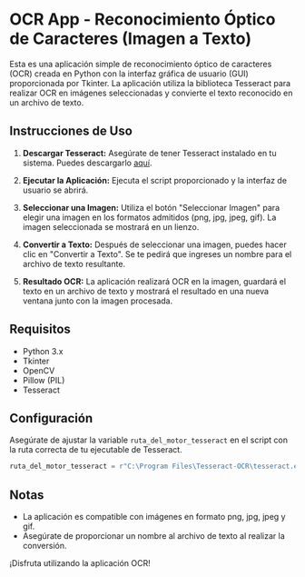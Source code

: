 # OCR App - Reconocimiento Óptico de Caracteres (Imagen a Texto)
Esta es una aplicación simple de reconocimiento óptico de caracteres (OCR) creada en Python con la interfaz gráfica de usuario (GUI) proporcionada por Tkinter. La aplicación utiliza la biblioteca Tesseract para realizar OCR en imágenes seleccionadas y convierte el texto reconocido en un archivo de texto.

## Instrucciones de Uso

1. **Descargar Tesseract:**
   Asegúrate de tener Tesseract instalado en tu sistema. Puedes descargarlo [aquí](https://digi.bib.uni-mannheim.de/tesseract/tesseract-ocr-w64-setup-5.3.3.20231005.exe).

2. **Ejecutar la Aplicación:**
   Ejecuta el script proporcionado y la interfaz de usuario se abrirá.

3. **Seleccionar una Imagen:**
   Utiliza el botón "Seleccionar Imagen" para elegir una imagen en los formatos admitidos (png, jpg, jpeg, gif). La imagen seleccionada se mostrará en un lienzo.

4. **Convertir a Texto:**
   Después de seleccionar una imagen, puedes hacer clic en "Convertir a Texto". Se te pedirá que ingreses un nombre para el archivo de texto resultante.

5. **Resultado OCR:**
   La aplicación realizará OCR en la imagen, guardará el texto en un archivo de texto y mostrará el resultado en una nueva ventana junto con la imagen procesada.

## Requisitos

- Python 3.x
- Tkinter
- OpenCV
- Pillow (PIL)
- Tesseract

## Configuración

Asegúrate de ajustar la variable `ruta_del_motor_tesseract` en el script con la ruta correcta de tu ejecutable de Tesseract.

```python
ruta_del_motor_tesseract = r"C:\Program Files\Tesseract-OCR\tesseract.exe"
```

## Notas

- La aplicación es compatible con imágenes en formato png, jpg, jpeg y gif.
- Asegúrate de proporcionar un nombre al archivo de texto al realizar la conversión.

¡Disfruta utilizando la aplicación OCR!
